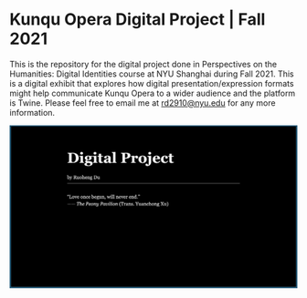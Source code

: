 # Kunqu Opera Digital Project | Fall 2021
This is the repository for the digital project done in Perspectives on the Humanities: Digital Identities course at NYU Shanghai during Fall 2021. This is a digital exhibit that explores how digital presentation/expression formats might help communicate Kunqu Opera to a wider audience and the platform is Twine. Please feel free to email me at rd2910@nyu.edu for any more information.

<img width="800" alt="digital project" src="https://github.com/ruoheng-du/digital-project-Kunqu-Opera/raw/main/assets/digital project.png">
